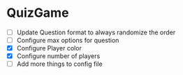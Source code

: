 # QuizGame

- [ ] Update Question format to always randomize the order
- [ ] Configure max options for question
- [x] Configure Player color
- [x] Configure number of players
- [ ] Add more things to config file  
